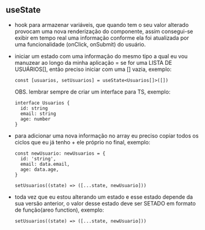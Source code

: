 ## useState

* hook para armazenar variáveis, que quando tem o seu valor alterado provocam uma nova renderização do componente, assim consegui-se exibir em tempo real uma informação conforme ela foi atualizada por uma funcionalidade (onClick, onSubmit) do usuário.

* iniciar um estado com uma informação do mesmo tipo a qual eu vou manuzear ao longo da minha aplicação =
    se for uma LISTA DE USUÁRIOS[], então preciso iniciar com uma [] vazia, exemplo: 

    ```tsx
    const [usuarios, setUsuarios] = useState<Usuarios[]>([])
    ```
   
    OBS. lembrar sempre de criar um interface para TS, exemplo:

    ```tsx
    interface Usuarios {
      id: string
      email: string
      age: number
    }
    ```
* para adicionar uma nova informação no array eu preciso copiar todos os ciclos que eu já tenho + ele próprio no final, exemplo: 

  ```tsx
  const newUsuario: newUsuarios = {
    id: 'string',
    email: data.email,
    age: data.age,
  }

  setUsuarios((state) => ([...state, newUsuario]))
  ```
* toda vez que eu estou alterando um estado e esse estado depende da sua versão anterior, o valor desse estado deve ser SETADO em formato de função(areo function), exemplo: 

  ```tsx
  setUsuarios((state) => ([...state, newUsuario]))
  ```